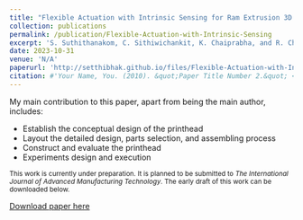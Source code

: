 ```yaml
---
title: "Flexible Actuation with Intrinsic Sensing for Ram Extrusion 3D Printing"
collection: publications
permalink: /publication/Flexible-Actuation-with-Intrinsic-Sensing
excerpt: 'S. Suthithanakom, C. Sithiwichankit, K. Chaiprabha, and R. Chancharoen<br><br>This work is currently under preparation. It is planned to be submitted to _The International Journal of Advanced Manufacturing Technology_. The early draft of this work can be downloaded below.'
date: 2023-10-31
venue: 'N/A'
paperurl: 'http://setthibhak.github.io/files/Flexible-Actuation-with-Intrinsic-Sensing-Draft-2.pdf'
citation: #'Your Name, You. (2010). &quot;Paper Title Number 2.&quot; <i>Journal 1</i>. 1(2).'
---
```

My main contribution to this paper, apart from being the main author, includes:
 - Establish the conceptual design of the printhead
 - Layout the detailed design, parts selection, and assembling process
 - Construct and evaluate the printhead
 - Experiments design and execution

<sub> This work is currently under preparation. It is planned to be submitted to _The International Journal of Advanced Manufacturing Technology_. The early draft of this work can be downloaded below.

[Download paper here](http://setthibhak.github.io/files/Flexible-Actuation-with-Intrinsic-Sensing-Draft-2.pdf)